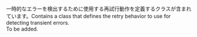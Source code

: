 <Namespace Name="Microsoft.Azure.SqlDatabase.ElasticScale">
  <Docs>
    <summary><span data-ttu-id="bef10-101">一時的なエラーを検出するために使用する再試行動作を定義するクラスが含まれています。</span><span class="sxs-lookup"><span data-stu-id="bef10-101">Contains a class that defines the retry behavior to use for detecting transient errors.</span></span></summary> 
    <remarks>To be added.</remarks>
  </Docs>
</Namespace>
